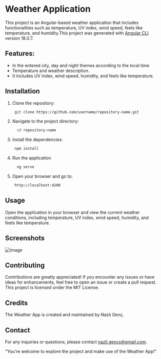 # Weather Application


This project is an Angular-based weather application that includes functionalities such as temperature, UV index, wind speed, feels like temperature, and humidity.This project was generated with [Angular CLI](https://github.com/angular/angular-cli) version 18.0.7.

## Features:
- In the entered city, day and night themes according to the local time
- Temperature and weather description.
- It includes UV index, wind speed, humidity, and feels like temperature.

## Installation
1. Clone the repository:
   ```bash
    git clone https://github.com/username/repository-name.git
   
2. Navigate to the project directory:
   ```bash
     cd repository-name
3. Install the dependencies:
    ```bash
     npm install
4. Run the application
   ```bash
     ng serve
6. Open your browser and go to:
   ```bash
    http://localhost:4200
 ## Usage
Open the application in your browser and view the current weather conditions, including temperature, UV index, wind speed, humidity, and feels like temperature.
## Screenshots
![image](https://github.com/nazligenc/WeatherApp/assets/77196119/47af14fa-8c90-42c9-9b3e-98e90a3370dc)

## Contributing
Contributions are greatly appreciated! If you encounter any issues or have ideas for enhancements, feel free to open an issue or create a pull request.
This project is licensed under the MIT License.

## Credits
The Weather App is created and maintained by Nazlı Genç.

## Contact
For any inquiries or questions, please contact nazli.gencx@gmail.com.

"You're welcome to explore the project and make use of the Weather App!"



